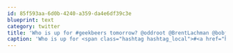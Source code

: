 ```yaml
---
id: 85f593aa-6d0b-4240-a359-da4e6df39c3e
blueprint: text
category: twitter
title: 'Who is up for #geekbeers tomorrow? @oddroot @BrentLachman @bobjim @tamtimestwo @rlahay ?'
caption: 'Who is up for <span class="hashtag hashtag_local">#<a href="http://tweettemp.darylchymko.ca/?tag=geekbeers">geekbeers</a> tomorrow? <span class="username username_linked">@<a href="https://twitter.com/oddroot" title="Ian C">oddroot</a></span> <span class="username username_linked">@<a href="https://twitter.com/BrentLachman" title="Brent Lachman">BrentLachman</a></span> @bobjim <span class="username username_linked">@<a href="https://twitter.com/tamtimestwo" title="Tamarind🧂">tamtimestwo</a></span> <span class="username username_linked">@<a href="https://twitter.com/rlahay" title="Ryan Lahay">rlahay</a></span> ?'
---
```

